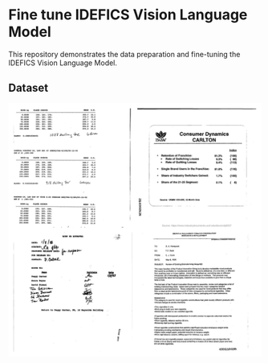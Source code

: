 # Fine tune IDEFICS Vision Language Model
This repository demonstrates the data preparation and fine-tuning the IDEFICS Vision Language Model.

## Dataset

<img src="https://github.com/NSTiwari/Fine-tune-IDEFICS-Vision-Language-Model/blob/main/dataset.png">
